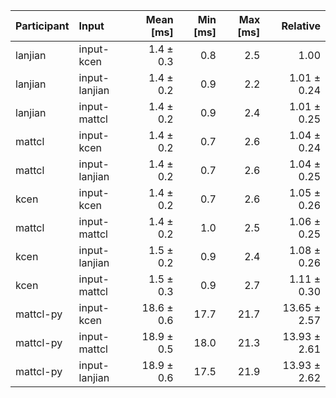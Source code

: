 | Participant | Input | Mean [ms] | Min [ms] | Max [ms] | Relative |
|:---|:---|---:|---:|---:|---:|
| lanjian | input-kcen | 1.4 ± 0.3 | 0.8 | 2.5 | 1.00 |
| lanjian | input-lanjian | 1.4 ± 0.2 | 0.9 | 2.2 | 1.01 ± 0.24 |
| lanjian | input-mattcl | 1.4 ± 0.2 | 0.9 | 2.4 | 1.01 ± 0.25 |
| mattcl | input-kcen | 1.4 ± 0.2 | 0.7 | 2.6 | 1.04 ± 0.24 |
| mattcl | input-lanjian | 1.4 ± 0.2 | 0.7 | 2.6 | 1.04 ± 0.25 |
| kcen | input-kcen | 1.4 ± 0.2 | 0.7 | 2.6 | 1.05 ± 0.26 |
| mattcl | input-mattcl | 1.4 ± 0.2 | 1.0 | 2.5 | 1.06 ± 0.25 |
| kcen | input-lanjian | 1.5 ± 0.2 | 0.9 | 2.4 | 1.08 ± 0.26 |
| kcen | input-mattcl | 1.5 ± 0.3 | 0.9 | 2.7 | 1.11 ± 0.30 |
| mattcl-py | input-kcen | 18.6 ± 0.6 | 17.7 | 21.7 | 13.65 ± 2.57 |
| mattcl-py | input-mattcl | 18.9 ± 0.5 | 18.0 | 21.3 | 13.93 ± 2.61 |
| mattcl-py | input-lanjian | 18.9 ± 0.6 | 17.5 | 21.9 | 13.93 ± 2.62 |

